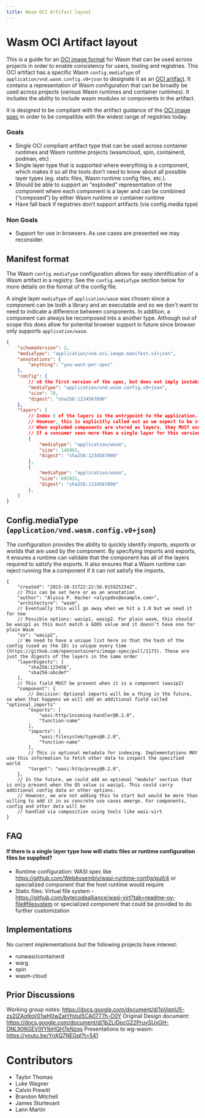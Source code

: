 ```yaml
---
title: Wasm OCI Artifact layout
---
```


# Wasm OCI Artifact layout

This is a guide for an [OCI image format](https://github.com/opencontainers/image-spec/tree/main) for Wasm that can be used across projects in order to enable consistency for users, tooling and registries. 
This OCI artifact has a specific Wasm `config.mediaType` of `application/vnd.wasm.config.v0+json` to designate it as an [OCI artifact](https://github.com/opencontainers/image-spec/blob/main/artifacts-guidance.md). 
It contains a representation of Wasm configuration that can be broadly be used across projects (various Wasm runtimes and container runtimes). 
It includes the ability to include wasm modules or components in the artifact.

It is designed to be compliant with the artifact guidance of the [OCI image spec](https://github.com/opencontainers/image-spec/blob/main/manifest.md#guidelines-for-artifact-usage) 
in order to be compatible with the widest range of registries today.
  
### Goals

- Single OCI compliant artifact type that can be used across container runtimes and Wasm runtime projects (wasmcloud, spin, containerd, podman, etc)
- Single layer type that is supported where everything is a component, which makes it so all the tools don’t need to know about all possible layer types (eg. static files, Wasm runtime config files, etc.).  
- Should be able to support an “exploded” representation of the component where each component is a layer and can be combined (“composed”) by either Wasm runtime or container runtime
- Have fall back if registries don’t support artifacts (via config.media type)

### Non Goals

- Support for use in browsers.  As use cases are presented we may reconsider.

## Manifest format

The Wasm `config.mediaType` configuration allows for easy identification of a Wasm artifact in a registry. See the `config.mediaType` section below for more details on the format of the config file. 

A single layer `mediaType` of `application/wasm` was chosen since a component can be both a library and an executable and so we don't want to need to indicate a difference between components. In addition, a component can always be recomposed into a another type. Although out of scope this does allow for potential browser support in future since browser only supports `application/wasm`.

```json
{
    "schemaVersion": 2,
    "mediaType": "application/vnd.oci.image.manifest.v1+json",
    "annotations": {
        "anything": "you-want-per-spec"
    },
    "config": {
        // v0 the first version of the spec, but does not imply instability
        "mediaType": "application/vnd.wasm.config.v0+json",
        "size": 78,
        "digest": "sha256:1234567890"
    },
    "layers": [
        // Index 0 of the layers is the entrypoint to the application. As we start using this, it is most likely that you’ll just have a single layer consisting of the composed component. 
        // However, this is explicitly called out as we expect to be storing "exploded" components in order to reuse/share layers. 
        // When exploded components are stored as layers, they MUST use content hash importing, but this is not officially part of this spec yet. 
        // If a consumer sees more than a single layer for this version of the spec, they should reject it 
        {
            "mediaType": "application/wasm",
            "size": 146992,
            "digest": "sha256:1234567890"
        },
        {
            "mediaType": "application/wasm",
            "size": 692031,
            "digest": "sha256:1234567890"
        },
    ]
}
```

## Config.mediaType (`application/vnd.wasm.config.v0+json`)

The configuration provides the ability to quickly identify imports, exports or worlds that are used by the component. By specifying imports and exports, 
it ensures a runtime can validate that the component has all of the layers required to satisfy the exports. It also ensures that a Wasm runtime can reject 
running the a component if it can not satisfy the imports.

```
{
    "created": "2015-10-31T22:22:56.015925234Z",
    // This can be set here or as an annotation
    "author": "Alyssa P. Hacker <alyspdev@example.com>",
    "architecture": "wasm",
    // Eventually this will go away when we hit a 1.0 but we need it for now
    // Possible options: wasip1, wasip2. For plain wasm, this should be wasip1 as this must match a GOOS value and it doesn’t have one for plain Wasm
    "os": "wasip2",
    // We need to have a unique list here so that the hash of the config (used as the ID) is unique every time (https://github.com/opencontainers/image-spec/pull/1173). These are just the digests of the layers in the same order
    "layerDigests": [
        "sha256:123456",
        "sha256:abcdef"
    ],
    // This field MUST be present when it is a component (wasip2)
    "component": {
        // Decision: Optional imports will be a thing in the future, so when that happens we will add an additional field called "optional_imports"
        "exports": [
            "wasi:http/incoming-handler@0.2.0",
            "function-name"
        ],
        "imports": [
            "wasi:filesystem/types@0.2.0",
            "function-name"
        ],
        // This is optional metadata for indexing. Implementations MAY use this information to fetch other data to inspect the specified world
        "target": "wasi:http/proxy@0.2.0",
    },
    // In the future, we could add an optional "module" section that is only present when the OS value is wasip1. This could carry additional config data or other options. 
    // However, we are not adding this to start but would be more than willing to add it in as concrete use cases emerge. For components, config and other data will be
    // handled via composition using tools like wasi-virt
}
```

## FAQ

#### If there is a single layer type how will static files or runtime configuration files be supplied?

- Runtime configuration: WASI spec like  https://github.com/WebAssembly/wasi-runtime-config/pull/4 or specialized component that the host runtime would require 
- Static files: Virtual file system - https://github.com/bytecodealliance/wasi-virt?tab=readme-ov-file#filesystem or specialized component that could be provided to do further customization

## Implementations
No current implementations but the following projects have interest:

- runwasi/containerd
- warg
- spin
- wasm-cloud

## Prior Discussions

Working group notes: https://docs.google.com/document/d/1pVqmU5-zs2IZAg9oV01wH0wZaHYotuI5CA0777h-O0Y
Original Design document: https://docs.google.com/document/d/1bZLjDpcG22PruvSUxGH-DNL906GEV0fYIbHQH7eNzqs
Presentations to wg-wasm: https://youtu.be/YrdjQ7NEGqI?t=541

# Contributors

- Taylor Thomas
- Luke Wagner
- Calvin Prewitt
- Brandon Mitchell
- James Sturtevant
- Lann Martin